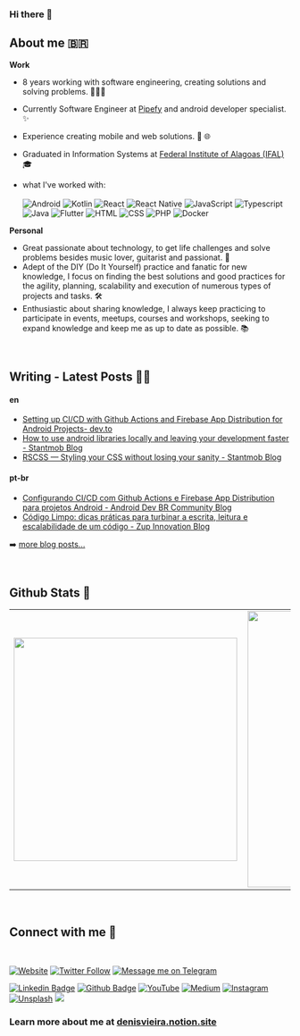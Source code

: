 ### Hi there 👋

## About me 🇧🇷 
  
<b>Work</b> <br>
  
- 8 years working with software engineering, creating solutions and solving problems. 🧑🏿‍💻 
- Currently Software Engineer at [Pipefy](https://www.pipefy.com/) and android developer specialist. ✨ <br>
- Experience creating mobile and web solutions. 📱 🌐 <br>
- Graduated in Information Systems at [Federal Institute of Alagoas (IFAL)](https://www2.ifal.edu.br/) 🎓 <br> 
  
- what I've worked with: <br/><br/>
  ![Android](https://img.shields.io/badge/-Android-green?style=flat&logoColor=white&logo=android)
  ![Kotlin](https://img.shields.io/badge/-Kotlin-B81EE7?style=flat&logoColor=white&logo=kotlin) 
  ![React](https://img.shields.io/badge/-React-5ED3F3?style=flat&logoColor=white&logo=react) 
  ![React Native](https://img.shields.io/badge/-ReactNative-5ED3F3?style=flat&logoColor=white&logo=react) 
  ![JavaScript](https://img.shields.io/badge/-JavaScript-ffdd19?style=flat&logoColor=white&logo=javascript) 
  ![Typescript](https://img.shields.io/badge/-Typescript-ffdd19?style=flat&logoColor=white&logo=typescript&color=3178C6) 
  ![Java](https://img.shields.io/badge/-Java-ff961f?style=flat&logoColor=white&logo=java) 
  ![Flutter](https://img.shields.io/badge/-flutter-45D1FD?style=flat&logoColor=white&logo=flutter) 
  ![HTML](https://img.shields.io/badge/-HTML-ff0d00?style=flat&logoColor=white&logo=html5) 
  ![CSS](https://img.shields.io/badge/-CSS-196eff?style=flat&logoColor=white&logo=css3)
  ![PHP](https://img.shields.io/badge/-php-7478AE?style=flat&logoColor=white&logo=php) 
  ![Docker](https://img.shields.io/badge/-docker-1090D1?style=flat&logoColor=white&logo=docker) 


<b>Personal</b><br>
  
- Great passionate about technology, to get life challenges and solve problems besides music lover, guitarist and passionat. 🎸 <br>
- Adept of the DIY (Do It Yourself) practice and fanatic for new knowledge, I focus on finding the best solutions and good practices for the agility, planning, scalability and execution of numerous types of projects and tasks. 🛠️ <br>
- Enthusiastic about sharing knowledge, I always keep practicing to participate in events, meetups, courses and workshops, seeking to expand knowledge and keep me as up to date as possible. 📚 <br>
</br>

## Writing - Latest Posts ✍🏾

<!-- BLOG-POST-LIST:START -->
#### en
- [Setting up CI/CD with Github Actions and Firebase App Distribution for Android Projects- dev.to](https://dev.to/denisvieira05/setting-up-ci-cd-with-github-actions-and-firebase-app-distribution-for-android-projects-4en5)
- [How to use android libraries locally and leaving your development faster - Stantmob Blog](https://medium.com/stantmob/how-to-use-android-libraries-locally-and-leaving-your-development-more-fast-47ef921c6dd9)
- [RSCSS — Styling your CSS without losing your sanity - Stantmob Blog](https://medium.com/stantmob/how-to-use-android-libraries-locally-and-leaving-your-development-more-fast-47ef921c6dd9)

#### pt-br
- [Configurando CI/CD com Github Actions e Firebase App Distribution para projetos Android - Android Dev BR Community Blog](https://medium.com/android-dev-br/configurando-ci-cd-com-github-actions-e-firebase-app-distribution-para-projetos-android-8df02096610b)
- [Código Limpo: dicas práticas para turbinar a escrita, leitura e escalabilidade de um código - Zup Innovation Blog](https://www.zup.com.br/blog/codigo-limpo-dicas-praticas)
<!-- BLOG-POST-LIST:END -->

➡️ [more blog posts...](https://denisvieira.notion.site/Blog-and-Talks-b6c96fae71814b8ba7d6ccdd3c1da945)

</br>

## Github Stats 📜

<center>
  <table>
    <tr>
        <td><img width="400px" align="left" src="https://github-readme-stats.vercel.app/api/top-langs/?username=denisvieira05&hide=html,TSQL,CSS,PLSQL,SCSS,Jupyter%20Notebook&layout=compact&count_private=true&langs_count=8" /></td>
        <td><img width="495px" align="left" src="https://github-readme-stats.vercel.app/api?username=denisvieira05&show_icons=true&count_private=true" /></td>
    </tr>   
  </table>
</center>

</br>

## Connect with me 💬 

</br>

[![Website](https://img.shields.io/website?label=denisvieira.notion.site&style=for-the-badge&url=https%3A%2F%2Fdenisvieira.js.org)](https://denisvieira.notion.site/)
[![Twitter Follow](https://img.shields.io/twitter/follow/denisvieira05?color=1DA1F2&logo=twitter&style=for-the-badge)](https://twitter.com/intent/follow?original_referer=https%3A%2F%2Fgithub.com%2Fdenisvieira05&screen_name=denisvieira05)
[![Message me on Telegram](https://img.shields.io/website?label=Message%20me%20on%20Telegram&style=for-the-badge&logo=telegram&url=https%3A%2F%2Ft.me/denisvieira)](https://t.me/denisvieira)



[![Linkedin Badge](https://img.shields.io/badge/-LinkedIn-0077B5?style=flat&logo=Linkedin&logoColor=white&link=https://www.linkedin.com/in/denisvieira05)](https://www.linkedin.com/in/denisvieira05/) 
[![Github Badge](https://img.shields.io/badge/-Github-242A2D?style=flat&logo=Github&logoColor=white&link=https://github.com/denisvieira05/)](https://github.com/denisvieira05/) 
[![YouTube](https://img.shields.io/badge/-Youtube-FF0000?style=flat&logo=youtube&logoColor=white&link=https://www.youtube.com/channel/UCI1gAHY7dcVzEPoEo12ObfA?view_as=subscriber)](https://www.youtube.com/channel/UCI1gAHY7dcVzEPoEo12ObfA?view_as=subscriber) 
[![Medium](https://img.shields.io/badge/-medium-242A2D?style=flat&logo=medium&logoColor=white&link=https://medium.com/@denisvieira)](https://medium.com/@denisvieira) 
[![Instagram](https://img.shields.io/badge/-instagram-D42F8A?style=flat&logo=instagram&logoColor=white&link=https://www.instagram.com/denisvieira05)](https://www.instagram.com/denisvieira05) 
[![Unsplash](https://img.shields.io/badge/-unsplash-000000?style=flat&logo=unsplash&logoColor=white&link=https://unsplash.com/@denisvieira05)](https://unsplash.com/@denisvieira05)
![](https://komarev.com/ghpvc/?username=denisvieira05)

### Learn more about me at [denisvieira.notion.site](https://denisvieira.notion.site/)

